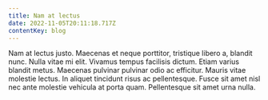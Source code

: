 ```yaml
---
title: Nam at lectus
date: 2022-11-05T20:11:18.717Z
contentKey: blog
---
```


Nam at lectus justo. Maecenas et neque porttitor, tristique libero a, blandit nunc. Nulla vitae mi elit. Vivamus tempus facilisis dictum. Etiam varius blandit metus. Maecenas pulvinar pulvinar odio ac efficitur. Mauris vitae molestie lectus. In aliquet tincidunt risus ac pellentesque. Fusce sit amet nisl nec ante molestie vehicula at porta quam. Pellentesque sit amet urna nulla.
